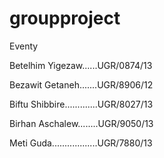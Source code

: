 

# groupproject
Eventy







Betelhim Yigezaw......UGR/0874/13



Bezawit Getaneh.......UGR/8906/12



Biftu Shibbire.............UGR/8027/13


Birhan Aschalew........UGR/9050/13



Meti Guda..................UGR/7880/13              
